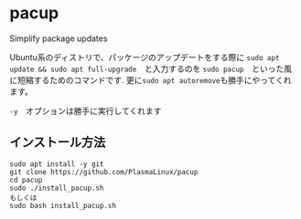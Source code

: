 # pacup
Simplify package updates

Ubuntu系のディストリで、パッケージのアップデートをする際に
```sudo apt update && sudo apt full-upgrade```　と入力するのを
```sudo pacup```　といった風に短縮するためのコマンドです.
更に```sudo apt autoremove```も勝手にやってくれます。　

```-y```　オプションは勝手に実行してくれます

## インストール方法
```
sudo apt install -y git
git clone https://github.com/PlasmaLinux/pacup
cd pacup
sudo ./install_pacup.sh
もしくは
sudo bash install_pacup.sh
```
